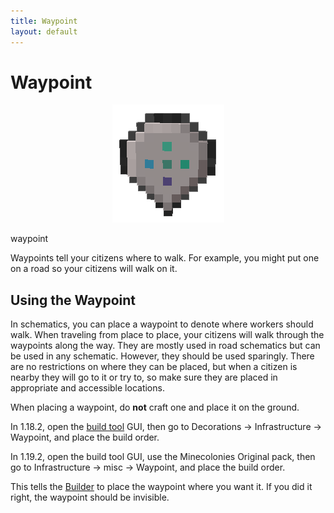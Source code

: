 ```yaml
---
title: Waypoint
layout: default
---
```

# Waypoint

<div class="infobox box text-center">
    <p style="text-align:center;"><img src="../../assets/images/items/waypoint.png" alt="Waypoint"></p>
    <recipe>waypoint</recipe>
</div>

Waypoints tell your citizens where to walk. For example, you might put one on a road so your citizens will walk on it.
<br>

## Using the Waypoint

In schematics, you can place a waypoint to denote where workers should walk. When traveling from place to place, your citizens will walk through the waypoints along the way. They are mostly used in road schematics but can be used in any schematic. However, they should be used sparingly. There are no restrictions on where they can be placed, but when a citizen is nearby they will go to it or try to, so make sure they are placed in appropriate and accessible locations.

When placing a waypoint, do **not** craft one and place it on the ground. 

In 1.18.2, open the [build tool](../../source/items/buildtool) GUI, then go to Decorations -> Infrastructure -> Waypoint, and place the build order.

In 1.19.2, open the build tool GUI, use the Minecolonies Original pack, then go to Infrastructure -> misc -> Waypoint, and place the build order.

This tells the [Builder](../../source/workers/builder) to place the waypoint where you want it. If you did it right, the waypoint should be invisible.
